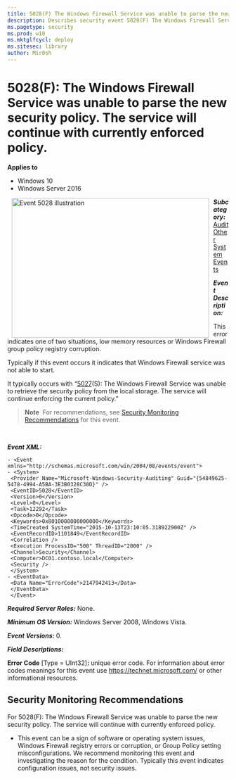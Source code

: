 ```yaml
---
title: 5028(F) The Windows Firewall Service was unable to parse the new security policy. The service will continue with currently enforced policy. (Windows 10)
description: Describes security event 5028(F) The Windows Firewall Service was unable to parse the new security policy. The service will continue with currently enforced policy.
ms.pagetype: security
ms.prod: w10
ms.mktglfcycl: deploy
ms.sitesec: library
author: Mir0sh
---
```


# 5028(F): The Windows Firewall Service was unable to parse the new security policy. The service will continue with currently enforced policy.

**Applies to**
-   Windows 10
-   Windows Server 2016


<img src="images/event-5028.png" alt="Event 5028 illustration" width="449" height="317" hspace="10" align="left" />

***Subcategory:***&nbsp;[Audit Other System Events](audit-other-system-events.md)

***Event Description:***

This error indicates one of two situations, low memory resources or Windows Firewall group policy registry corruption.

Typically if this event occurs it indicates that Windows Firewall service was not able to start.

It typically occurs with “[5027](event-5027.md)(S): The Windows Firewall Service was unable to retrieve the security policy from the local storage. The service will continue enforcing the current policy.”

> **Note**&nbsp;&nbsp;For recommendations, see [Security Monitoring Recommendations](#security-monitoring-recommendations) for this event.

<br clear="all">

***Event XML:***
```
- <Event xmlns="http://schemas.microsoft.com/win/2004/08/events/event">
- <System>
 <Provider Name="Microsoft-Windows-Security-Auditing" Guid="{54849625-5478-4994-A5BA-3E3B0328C30D}" /> 
 <EventID>5028</EventID> 
 <Version>0</Version> 
 <Level>0</Level> 
 <Task>12292</Task> 
 <Opcode>0</Opcode> 
 <Keywords>0x8010000000000000</Keywords> 
 <TimeCreated SystemTime="2015-10-13T23:10:05.318922900Z" /> 
 <EventRecordID>1101849</EventRecordID> 
 <Correlation /> 
 <Execution ProcessID="500" ThreadID="2000" /> 
 <Channel>Security</Channel> 
 <Computer>DC01.contoso.local</Computer> 
 <Security /> 
 </System>
- <EventData>
 <Data Name="ErrorCode">2147942413</Data> 
 </EventData>
 </Event>

```

***Required Server Roles:*** None.

***Minimum OS Version:*** Windows Server 2008, Windows Vista.

***Event Versions:*** 0.

***Field Descriptions:***

**Error Code** \[Type = UInt32\]**:** unique error code. For information about error codes meanings for this event use <https://technet.microsoft.com/> or other informational resources.

## Security Monitoring Recommendations

For 5028(F): The Windows Firewall Service was unable to parse the new security policy. The service will continue with currently enforced policy.

-   This event can be a sign of software or operating system issues, Windows Firewall registry errors or corruption, or Group Policy setting misconfigurations. We recommend monitoring this event and investigating the reason for the condition. Typically this event indicates configuration issues, not security issues.

